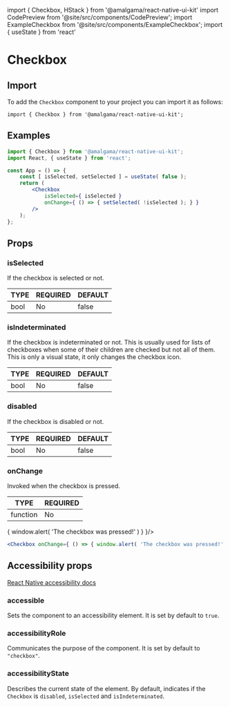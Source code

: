 import { Checkbox, HStack } from '@amalgama/react-native-ui-kit'
import CodePreview from '@site/src/components/CodePreview';
import ExampleCheckbox from '@site/src/components/ExampleCheckbox';
import { useState } from 'react'


# Checkbox

## Import

To add the `Checkbox` component to your project you can import it as follows:

```tsx
import { Checkbox } from '@amalgama/react-native-ui-kit';
```

## Examples
<CodePreview>
    <ExampleCheckbox />
</CodePreview>

```jsx
import { Checkbox } from '@amalgama/react-native-ui-kit';
import React, { useState } from 'react';

const App = () => {
	const [ isSelected, setSelected ] = useState( false );
	return (
		<Checkbox
			isSelected={ isSelected }
			onChange={ () => { setSelected( !isSelected ); } }
		/>
	);
};
```

## Props

### isSelected
If the checkbox is selected or not.

| TYPE | REQUIRED | DEFAULT |
| ---- | -------- | ------- |
| bool | No       | false   |

<CodePreview>
    <HStack>
        <Checkbox />
        <Checkbox isSelected />
    </HStack>
</CodePreview>

### isIndeterminated
If the checkbox is indeterminated or not. This is usually used for lists of checkboxes when some of their children are checked but not all of them. This is only a visual state, it only changes the checkbox icon.

| TYPE | REQUIRED | DEFAULT |
| ---- | -------- | ------- |
| bool | No       | false   |

<CodePreview>
    <Checkbox isIndeterminated/>
</CodePreview>

### disabled
If the checkbox is disabled or not.

| TYPE | REQUIRED | DEFAULT |
| ---- | -------- | ------- |
| bool | No       | false   |

<CodePreview>
    <HStack>
        <Checkbox disabled />
        <Checkbox disabled isSelected />
        <Checkbox disabled isIndeterminated />
    </HStack>
</CodePreview>

### onChange
Invoked when the checkbox is pressed.

| TYPE     | REQUIRED |
| -------- | -------- |
| function | No       |

<CodePreview>
    <Checkbox onChange={ () => { window.alert( 'The checkbox was pressed!' ) } }/>
</CodePreview>

```jsx
<Checkbox onChange={ () => { window.alert( 'The checkbox was pressed!' ) } }/>
```

## Accessibility props
[React Native accessibility docs](https://reactnative.dev/docs/accessibility)

### accessible
Sets the component to an accessibility element. It is set by default to `true`.

### accessibilityRole
Communicates the purpose of the component. It is set by default to `"checkbox"`.

### accessibilityState
Describes the current state of the element. By default, indicates if the `Checkbox` is `disabled`, `isSelected` and `isIndeterminated`.